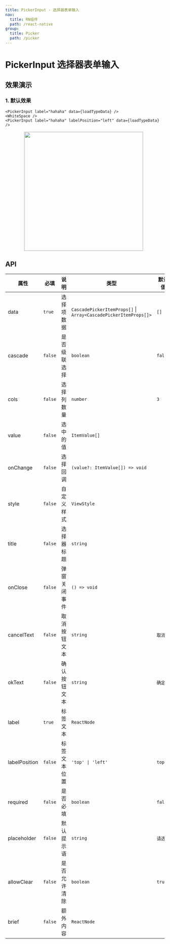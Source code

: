 ```yaml
---
title: PickerInput - 选择器表单输入
nav:
  title: RN组件
  path: /react-native
group:
  title: Picker
  path: /picker
---
```


# PickerInput 选择器表单输入

## 效果演示

### 1. 默认效果

```tsx | pure
<PickerInput label="hahaha" data={loadTypeData} />
<WhiteSpace />
<PickerInput label="hahaha" labelPosition="left" data={loadTypeData} />
```

<center>
  <figure>
    <img
      src="https://td-dev-public.oss-cn-hangzhou.aliyuncs.com/maoyes-app/1644825727475637877.gif"
      style="width: 375px; margin-right: 10px; border: 1px solid #ddd;"
    />
  </figure>
</center>

## API

| 属性          | 必填    | 说明         | 类型                                                            | 默认值   |
| ------------- | ------- | ------------ | --------------------------------------------------------------- | -------- |
| data          | `true`  | 选择项数据   | `CascadePickerItemProps[]` \| `Array<CascadePickerItemProps[]>` | `[]`     |
| cascade       | `false` | 是否级联选择 | `boolean`                                                       | `false`  |
| cols          | `false` | 选择列数量   | `number`                                                        | `3`      |
| value         | `false` | 选中的值     | `ItemValue[]`                                                   |          |
| onChange      | `false` | 选择回调     | `(value?: ItemValue[]) => void`                                 |          |
| style         | `false` | 自定义样式   | `ViewStyle`                                                     |          |
| title         | `false` | 选择器标题   | `string`                                                        |          |
| onClose       | `false` | 弹窗关闭事件 | `() => void`                                                    |          |
| cancelText    | `false` | 取消按钮文本 | `string`                                                        | `取消`   |
| okText        | `false` | 确认按钮文本 | `string`                                                        | `确定`   |
| label         | `true`  | 标签文本     | `ReactNode`                                                     |          |
| labelPosition | `false` | 标签文本位置 | `'top' \| 'left'`                                               | `top`    |
| required      | `false` | 是否必填     | `boolean`                                                       | `false`  |
| placeholder   | `false` | 默认提示语   | `string`                                                        | `请选择` |
| allowClear    | `false` | 是否允许清除 | `boolean`                                                       | `true`   |
| brief         | `false` | 额外内容     | `ReactNode`                                                     |          |

